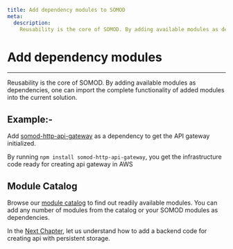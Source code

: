 ```YAML
title: Add dependency modules to SOMOD
meta:
  description:
    Reusability is the core of SOMOD. By adding available modules as dependencies, one can import the complete functionality of added modules into the current solution.

```

# Add dependency modules

---

Reusability is the core of SOMOD. By adding available modules as dependencies, one can import the complete functionality of added modules into the current solution.

## Example:-

Add [somod-http-api-gateway](https://www.npmjs.com/package/somod-http-api-gateway) as a dependency to get the API gateway initialized.

By running `npm install somod-http-api-gateway`, you get the infrastructure code ready for creating api gateway in AWS

## Module Catalog

Browse our [module catalog](/catalog) to find out readily available modules. You can add any number of modules from the catalog or your SOMOD modules as dependencies.

In the [Next Chapter](/getting-started/develop/serverless), let us understand how to add a backend code for creating api with persistent storage.
